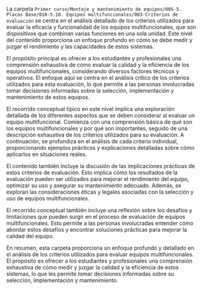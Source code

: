 La carpeta `Primer curso/Montaje y mantenimiento de equipos/005-5. Placas Base/010-5.10. Equipos multifuncionales/003-Criterios de evaluación` se centra en el análisis detallado de los criterios utilizados para evaluar la eficacia y funcionalidad de los equipos multifuncionales, que son dispositivos que combinan varias funciones en una sola unidad. Este nivel del contenido proporciona un enfoque profundo en cómo se debe medir y juzgar el rendimiento y las capacidades de estos sistemas.

El propósito principal es ofrecer a los estudiantes y profesionales una comprensión exhaustiva de cómo evaluar la calidad y la eficiencia de los equipos multifuncionales, considerando diversos factores técnicos y operativos. El enfoque aquí se centra en el análisis crítico de los criterios utilizados para esta evaluación, lo que permite a las personas involucradas tomar decisiones informadas sobre la selección, implementación y mantenimiento de estos equipos.

El recorrido conceptual típico en este nivel implica una exploración detallada de los diferentes aspectos que se deben considerar al evaluar un equipo multifuncional. Comienza con una comprensión básica de qué son los equipos multifuncionales y por qué son importantes, seguido de una descripción exhaustiva de los criterios utilizados para su evaluación. A continuación, se profundiza en el análisis de cada criterio individual, proporcionando ejemplos prácticos y explicaciones detalladas sobre cómo aplicarlos en situaciones reales.

El contenido también incluye la discusión de las implicaciones prácticas de estos criterios de evaluación. Esto implica cómo los resultados de la evaluación pueden ser utilizados para mejorar el rendimiento del equipo, optimizar su uso y asegurar su mantenimiento adecuado. Además, se exploran las consideraciones éticas y legales asociadas con la selección y uso de equipos multifuncionales.

El recorrido conceptual también incluye una reflexión sobre los desafíos y limitaciones que pueden surgir en el proceso de evaluación de equipos multifuncionales. Esto permite a las personas involucradas entender cómo abordar estos desafíos y encontrar soluciones prácticas para mejorar la calidad del equipo.

En resumen, esta carpeta proporciona un enfoque profundo y detallado en el análisis de los criterios utilizados para evaluar equipos multifuncionales. El propósito es ofrecer a los estudiantes y profesionales una comprensión exhaustiva de cómo medir y juzgar la calidad y la eficiencia de estos sistemas, lo que les permite tomar decisiones informadas sobre su selección, implementación y mantenimiento.

